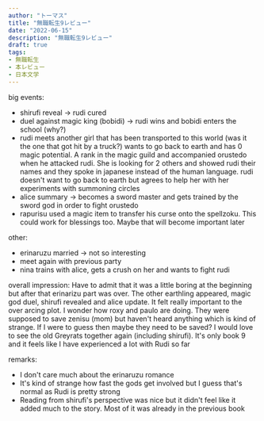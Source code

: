 ```yaml
---
author: "トーマス"
title: "無職転生9レビュー"
date: "2022-06-15"
description: "無職転生9レビュー"
draft: true
tags:
- 無職転生
- 本レビュー
- 日本文学
---
```


big events:
- shirufi reveal -> rudi cured
- duel against magic king (bobidi) -> rudi wins and bobidi enters the school (why?)
- rudi meets another girl that has been transported to this world (was it the one that got hit by a truck?) wants to go back to earth and has 0 magic potential. A rank in the magic guild and accompanied orustedo when he attacked rudi. She is looking for 2 others and showed rudi their names and they spoke in japanese instead of the human language. rudi doesn't want to go back to earth but agrees to help her with her experiments with summoning circles
- alice summary -> becomes a sword master and gets trained by the sword god in order to fight orustedo
- rapurisu used a magic item to transfer his curse onto the spellzoku. This could work for blessings too. Maybe that will become important later

other:
- erinaruzu married -> not so interesting
- meet again with previous party
- nina trains with alice, gets a crush on her and wants to fight rudi

overall impression:
Have to admit that it was a little boring at the beginning but after that erinarizu part was over. The other earthling appeared, magic god duel, shirufi revealed and alice update. It felt really important to the over arcing plot. I wonder how roxy and paulo are doing. They were supposed to save zenisu (mom) but haven't heard anything which is kind of strange. If I were to guess then maybe they need to be saved? I would love to see the old Greyrats together again (including shirufi). It's only book 9 and it feels like I have experienced a lot with Rudi so far

remarks:

- I don't care much about the erinaruzu romance
- It's kind of strange how fast the gods get involved but I guess that's normal as Rudi is pretty strong
- Reading from shirufi's perspective was nice but it didn't feel like it added much to the story. Most of it was already in the previous book